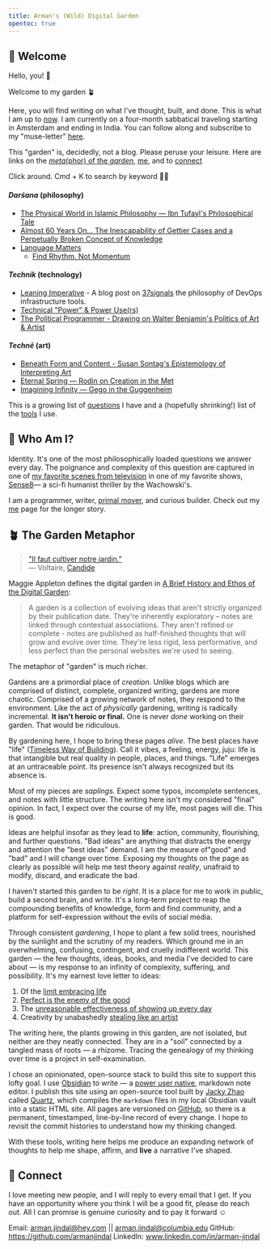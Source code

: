 ```yaml
---
title: Arman's (Wild) Digital Garden
opentoc: true
---
```

##  🌊 Welcome 

Hello, you! 👋

Welcome to my garden 🪴

Here, you will find writing on what I've thought, built, and done. This is what I am up to [now](digital-garden/now.md).  I am currently on a four-month sabbatical traveling starting in Amsterdam and ending in India. You can follow along and subscribe to my "muse-letter" [here](https://world.hey.com/arman.jindal/my-travel-muse-letter-afeac6a7). 

This "garden" is, decidedly, not a blog. Please peruse your leisure. Here are links on the [*meta*(phor) of the *garden*](https://armanjindal.github.io/#-the-garden-metaphor),  [me](digital-garden/me.md), and to [connect](https://armanjindal.github.io/#-connect)

Click around. Cmd + K to search by keyword 🕵️‍♂️
####  *Darśana* (philosophy)
- [The Physical World in Islamic Philosophy — Ibn Tufayl's Philosophical Tale](digital-garden/philosophy/Ibn-Tufayl.md)
- [Almost 60 Years On... The Inescapability of Gettier Cases and a Perpetually Broken Concept of Knowledge](digital-garden/philosophy/The-Inescapability-of-Gettier%20Cases.md)
- [Language Matters](digital-garden/philosophy/Language-Matters.md)
	- [Find Rhythm. Not Momentum](digital-garden/philosophy/Rhythm-Not-Momentum.md)
#### *Technik* (technology) 
- [Leaning Imperative](https://dev.37signals.com/leaning-imperative/) - A blog post on [37signals](https://37signals.com/) the philosophy of DevOps infrastructure tools.
- [Technical "Power" & Power Use(rs)](digital-garden/technology/Independent%20Study/Power%20&%20Power%20User%20-%20Prospectus.md)
-  [The Political Programmer - Drawing on Walter Benjamin's Politics of Art & Artist](digital-garden/technology/The-Political-Programmer.md)
####  *Technē* (art)
- [Beneath Form and Content - Susan Sontag's Epistemology of Interpreting Art](digital-garden/philosophy/Beyond-Form-Content.md)
- [Eternal Spring — Rodin on Creation in the Met](digital-garden/art/Rodin/Eternal%20Spring%20—%20A%20Formal%20Analysis%20of%20Rodin.md)
- [Imagining Infinity — Gego in the Guggenheim](digital-garden/art/Geggo/Imagining%20Infinity%20—%20Gego.md)

This is a growing list of [questions](digital-garden/Questions.md) I have and a (hopefully shrinking!) list of the [tools](digital-garden/Tools.md) I use. 

## 🧐 Who Am I?

Identity. It's one of the most philosophically loaded questions we answer every day. The poignance and complexity of this question are captured in one of [my favorite scenes from television](https://www.youtube.com/watch?t=70&v=fR5-x7v7UkE&feature=youtu.be) in one of my favorite shows, [Sense8](https://en.wikipedia.org/wiki/Sense8)— a sci-fi humanist thriller by the Wachowski's.

I am a programmer, writer, [primal mover](https://www.youtube.com/watch?v=HpjVJbGMxaE), and curious builder. Check out my [me](digital-garden/me.md) page for the longer story. 

## 🪴 The Garden Metaphor 

> [ "Il faut cultiver notre jardin."](https://www.theschooloflife.com/article/cultivate-own-garden-voltaire/)  
> — Voltaire, [Candide](https://en.wikipedia.org/wiki/Candide)

Maggie Appleton defines the digital garden in [A Brief History and Ethos of the Digital Garden](https://maggieappleton.com/garden-history):

> A garden is a collection of evolving ideas that aren't strictly organized by their publication date. They're inherently exploratory – notes are linked through contextual associations. They aren't refined or complete - notes are published as half-finished thoughts that will grow and evolve over time. They're less rigid, less performative, and less perfect than the personal websites we're used to seeing.

The metaphor of "garden" is much richer.

Gardens are a primordial place of *creation*. Unlike blogs which are comprised of distinct, complete, organized writing, gardens are more chaotic. Comprised of a growing network of notes, they respond to the environment. Like the act of *physically* gardening, writing is radically incremental. **It isn't heroic or final.**  One is never *done* working on their garden. That would be ridiculous. 

By gardening here, I hope to bring these pages *alive*. The best places have "life" ([Timeless Way of Building](https://en.wikipedia.org/wiki/The_Timeless_Way_of_Building)). Call it vibes, a feeling, energy, juju: life is that intangible but real quality in people, places, and things. "Life" emerges at an untraceable point. Its presence isn't always recognized but its absence is. 

Most of my pieces are *saplings.* Expect some typos, incomplete sentences, and notes with little structure. The writing here isn't my considered "final" opinion. In fact, I expect over the course of my life, most pages will die. This is good. 

Ideas are helpful insofar as they lead to **life**: action, community, flourishing, and further questions. "Bad ideas" are anything that distracts the energy and attention the "best ideas" demand. I am the measure of"good" and "bad" and I will change over time. Exposing my thoughts on the page as clearly as possible will help me test theory against *reality*, unafraid to modify, discard, and eradicate the bad.

I haven't started this garden to be *right*. It is a place for me to work in public, build a second brain, and write. It's a long-term project to reap the compounding benefits of knowledge, form and find community, and a platform for self-expression without the evils of social media. 

Through consistent *gardening*, I hope to plant a few solid trees, nourished by the sunlight and the scrutiny of my readers. Which ground me in an overwhelming, confusing, contingent, and cruelly indifferent world. This garden — the few thoughts, ideas, books, and media I've decided to care about — is my response to an infinity of complexity, suffering, and possibility. It's my earnest love letter to ideas: 
1. Of the [limit embracing life](https://www.oliverburkeman.com/the-imperfectionist)
2. [Perfect is the enemy of the good](https://en.wikipedia.org/wiki/Perfect_is_the_enemy_of_good) 
3. The [unreasonable effectiveness of showing up every day](https://typesense.org/blog/the-unreasonable-effectiveness-of-just-showing-up-everyday/)
4. Creativity by unabashedly [stealing like an artist](https://en.wikipedia.org/wiki/Steal_Like_an_Artist)

The writing here, the plants growing in this garden, are not isolated, but neither are they neatly connected. They are in a "soil" connected by a tangled mass of roots — a rhizome. Tracing the genealogy of my thinking over time is a project in self-examination. 

I chose an opinionated, open-source stack to build this site to support this lofty goal. I use [Obsidian](https://obsidian.md/) to write — a [power user native](digital-garden/technology/Independent%20Study/Power%20&%20Power%20User%20-%20Prospectus.md), markdown note editor.  I publish this site using an open-source tool built by [Jacky Zhao](https://jzhao.xyz/) called [Quartz](https://github.com/jackyzha0/quartz#quartz), which compiles the `markdown` files in my local Obsidian vault into a static HTML site. All pages are versioned on [GitHub](https://github.com/armanjindal/armanjindal.github.io/commit/hugo), so there is a permanent, timestamped, line-by-line record of every change. I hope to revisit the commit histories to understand how my thinking changed. 

With these tools, writing here helps me produce an expanding network of thoughts to help me shape, affirm, and **live** a narrative I've shaped. 
## 🔗 Connect 

I love meeting new people, and I will reply to every email that I get. If you have an opportunity where you think I will be a good fit, please do reach out. All I can promise is genuine curiosity and to pay it forward ☺️

Email: arman.jindal@hey.com || arman.jindal@columbia.edu
GitHub: https://github.com/armanjindal
LinkedIn: www.linkedin.com/in/arman-jindal

